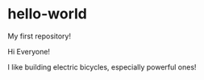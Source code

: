 # hello-world
My first repository!

Hi Everyone!

I like building electric bicycles, especially powerful ones!

